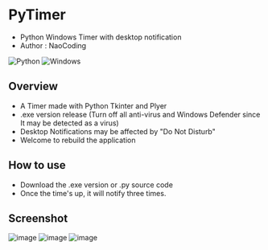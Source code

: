 # PyTimer 
* Python Windows Timer with desktop notification
* Author : NaoCoding
  
![Python](https://img.shields.io/badge/python-3670A0?style=for-the-badge&logo=python&logoColor=ffdd54)
![Windows](https://img.shields.io/badge/Windows-0078D6?style=for-the-badge&logo=windows&logoColor=white)
## Overview
* A Timer made with Python Tkinter and Plyer
* .exe version release (Turn off all anti-virus and Windows Defender since It may be detected as a virus)
* Desktop Notifications may be affected by "Do Not Disturb"
* Welcome to rebuild the application

## How to use
* Download the .exe version or .py source code
* Once the time's up, it will notify three times.

## Screenshot

![image](https://github.com/NaoCoding/pyTimer/assets/86964895/acb79994-6acd-40ae-bef7-36624d68b750)
![image](https://github.com/NaoCoding/pyTimer/assets/86964895/e8f47f62-010a-4a35-8fb4-f4cd2006ad43)
![image](https://github.com/NaoCoding/pyTimer/assets/86964895/a035f2a7-8706-432e-b254-b38baa2a69ab)





